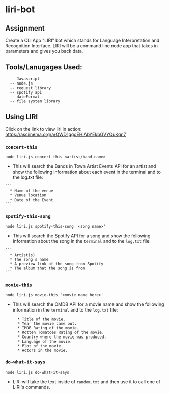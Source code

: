 # liri-bot

## Assignment

Create a CLI App "LIRI" bot which stands for Language Interpretation and Recognition Interface. LIRI will be a command line node app that takes in parameters and gives you back data.

## Tools/Lanugages Used:
```
  -- Javascript 
  -- node.js
  -- request library 
  -- spotify api
  -- dateFormat
  -- file system library 
```

## Using LIRI

Click on the link to view liri in action: https://asciinema.org/a/QWD1ggoEHIAbYEkbGVYOuKqn7

### `concert-this`

  `node liri.js concert-this <artist/band name>`

   * This will search the Bands in Town Artist Events API for an artist and show the following information about each event in the terminal and to the log.txt file:

    ```
      * Name of the venue
      * Venue location
      * Date of the Event 
    ```

### `spotify-this-song`

  `node liri.js spotify-this-song '<song name>'`

   * This will search the Spotify API for a song and show the following information about the song in the `terminal` and to the `log.txt` file:
   
    ```
      * Artist(s)
      * The song's name
      * A preview link of the song from Spotify
      * The album that the song is from
    ```

### `movie-this`

  `node liri.js movie-this '<movie name here>'`

  * This will search the OMDB API for a movie name and show the following information in the `terminal` and to the `log.txt` file:

    ```
      * Title of the movie.
      * Year the movie came out.
      * IMDB Rating of the movie.
      * Rotten Tomatoes Rating of the movie.
      * Country where the movie was produced.
      * Language of the movie.
      * Plot of the movie.
      * Actors in the movie.
    ```

### `do-what-it-says`
  `node liri.js do-what-it-says`

   * LIRI will take the text inside of `random.txt` and then use it to call one of LIRI's commands.
